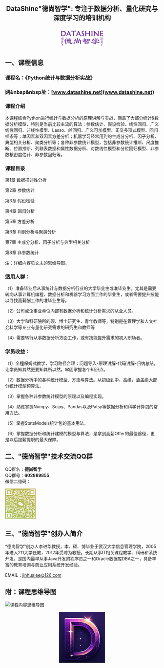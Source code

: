 ## <p align='center'>DataShine"德尚智学": 专注于数据分析、量化研究与深度学习的培训机构<br> </p>

<p align='center'><img src=deshang.png width=150px /> </p>

## 一、课程信息<br>
### 课程名：《Python统计与数据分析实战》<br>
### 网&nbsp&nbsp址：[www.datashine.net](www.datashine.net)
### 课程介绍
本课程结合Python进行统计与数据分析的原理讲解与实战，涵盖了大部分统计&数据分析模型，特别是当前比较主流的算法：参数估计、假设检验、线性回归、广义线性回归、非线性模型、Lasso、岭回归、广义可加模型、正交多项式模型、回归样条等；单因素和双因素方差分析；机器学习经常用到的主成分分析、因子分析、典型相关分析、聚类分析等；各种非参数统计模型，包括非参数统计推断、尺度推断、位置推断、列联表数据和属性数据分析、对数线性模型和分位回归模型、非参数核密度估计、非参数回归等。


### 课程目录

第1章 数据描述性分析

第2章 参数估计

第3章 假设检验

第4章 回归分析

第5章 方差分析

第6章 判别分析与聚类分析

第7章 主成分分析、因子分析与典型相关分析

第8章 非参数统计<br>

注：详细内容见文末的思维导图。

###   适用人群：<br>
（1）准备毕业后从事统计与数据分析行业的大学毕业生或准毕业生。尤其是需要转向从事计算机编程、数据分析和机器学习方面工作的毕业生，或者需要提升技能以寻找高薪酬工作的准毕业生等。<br>

（2）公司或企事业单位内部有数据分析和统计分析需求的从业人员。<br>

（3）大学和科研院所的硕、博士研究生、青年教师等，特别是在管理学和人文社会科学等专业有量化研究需求的研究生和教师等<br>

（4）需要转行从事数据分析方面工作，或有技能提升需求的初入职场者。<br>

### 学员收益：<br>
（1）全程保姆式教学，学习路径合理：问题导入-原理讲解-代码讲解-归纳总结，让学员知其然更要知其所以然，牢固掌握各个知识点。<br>

（2）数据分析中的各种统计模型、方法与算法。从初级到中、高级，涵盖绝大部分统计模型预算法。<br>

（3）掌握各种非参数统计模型的原理以及编程实现。<br>

（4）熟练掌握Numpy、Scipy、Pandas以及Patsy等数据分析和科学计算包的常用方法。<br>

（5）掌握StatsModels统计包的基本用法。<br>

（6）掌握数据分析和统计建模的模型与算法，是拿到高薪Offer的最佳途径，更是以后提薪提职的最大保障。<br>

## 二、"德尚智学"技术交流QQ群<br>

QQ群名：**德尚智学**<br>
QQ群号：**602889855**<br>
微信二维码：<br>

<img src=weixin.png width=100px />

## 三、"德尚智学"创办人简介<br>
“德尚智学”创办人李进华教授，本、硕、博毕业于武汉大学信息管理学院，2005年进入211大学任教，2012年受聘为教授。长期从事IT相关课程教学、科研和系统开发。是国内最早从事Java开发的程序员之一和Oracle数据库DBA之一，具备丰富的教育培训与商业应用系统开发经验。<br>



EMAIL：jinhualee@126.com <br>



## 附：课程思维导图
<img src='https://github.com/jinhualee/datashine/blob/master/content.jpg'  alt='课程内容思维导图'/>

<p align='center'><img src=logo.png width=150px /></p>
